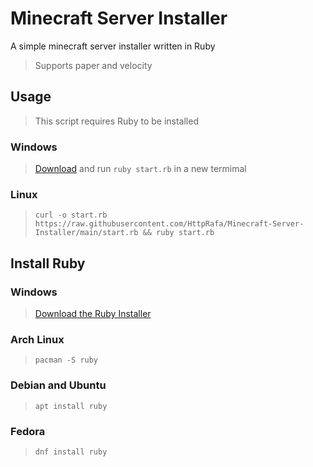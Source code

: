 # Minecraft Server Installer
A simple minecraft server installer written in Ruby
> Supports paper and velocity

## Usage
> This script requires Ruby to be installed
### Windows
> [Download](https://raw.githubusercontent.com/HttpRafa/Minecraft-Server-Installer/main/start.rb) and run `ruby start.rb` in a new termimal
### Linux
> `curl -o start.rb https://raw.githubusercontent.com/HttpRafa/Minecraft-Server-Installer/main/start.rb && ruby start.rb`

## Install Ruby
### Windows
> [Download the Ruby Installer](https://rubyinstaller.org/downloads/)
### Arch Linux
> `pacman -S ruby`
### Debian and Ubuntu
> `apt install ruby`
### Fedora
> `dnf install ruby`
